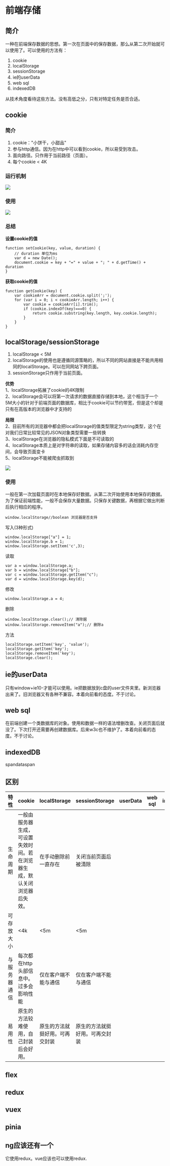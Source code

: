 # 前端存储
## 简介
一种在前端保存数据的思想。第一次在页面中的保存数据，那么从第二次开始就可以使用了。可以使用的方法有：  

1. cookie
2. localStorage
3. sessionStorage
4. ie的userData
5. web sql
6. indexedDB

从技术角度看待这些方法。没有高低之分，只有对特定任务是否合适。  

## cookie
### 简介

1. cookie："小饼干，小甜品"
2. 参与http通信。因为在http中可以看到cookie，所以易受到攻击。
3. 面向路径。只作用于当前路径（页面）。
4. 每个cookie < 4K

### 运行机制  
![](./image/cookie0.png)  

### 使用  
![](./image/cookie1.png)  

### 总结
**设置cookie的值**  

    function setCookie(key, value, duration) {
        // duration 单位为ms
        var d = new Date();
        document.cookie = key + "=" + value + "; " + d.getTime() + duration
    } 

**获取cookie的值**  

    function getCookie(key) {
        var cookieArr = document.cookie.split(';');
        for (var i = 0; i < cookieArr.length; i++) {
            var cookie = cookieArr[i].trim();
            if (cookie.indexOf(key)===0) {
                return cookie.substring(key.length, key.cookie.length);
            }
        }
    } 

## localStorage/sessionStorage  

1. localStorage < 5M  
2. localStorage的使用也是遵循同源策略的，所以不同的网站直接是不能共用相同的localStorage。可以在同网站下跨页面。  
3. sessionStorage只作用于当前页面。

**优势**  
1、localStorage拓展了cookie的4K限制  
2、localStorage会可以将第一次请求的数据直接存储到本地，这个相当于一个5M大小的针对于前端页面的数据库，相比于cookie可以节约带宽，但是这个却是只有在高版本的浏览器中才支持的  

**局限**    
2、目前所有的浏览器中都会把localStorage的值类型限定为string类型，这个在对我们日常比较常见的JSON对象类型需要一些转换  
3、localStorage在浏览器的隐私模式下面是不可读取的  
4、localStorage本质上是对字符串的读取，如果存储内容多的话会消耗内存空间，会导致页面变卡  
5、localStorage不能被爬虫抓取到  

![](./image/localstorage.jpg)  

### 使用  

一般在第一次加载页面时在本地保存好数据。从第二次开始使用本地保存的数据。为了保证前端性能，一般不会保存大量数据。只保存关键数据，再根据它做出判断后执行相应的程序。  

    window.localStorage//boolean 浏览器是否支持

写入(3种形式)  

    window.localStorage["a"] = 1;
    window.localStorage.b = 1;
    window.localStorage.setItem('c',3);

读取  

    var a = window.localStorage.a;
    var b = window.localStorage["b"];
    var c = window.localStorage.getItem("c");
    var d = window.localStorage.key(d);

修改  

    window.localStorage.a = 4;

删除  

    window.localStorage.clear();// 清除据
    window.localStorage.removeItem("a");// 删除a

方法  

    localStorage.setItem('key', 'value');
    localStorage.getItem('key');
    localStorage.removeItem('key');
    localStorage.clear();

## ie的userData

只有window+ie10-才能可以使用。ie把数据放到c盘的user文件夹里。新浏览器出来了。旧浏览器又有各种不兼容。本着向前看的态度。不于讨论。  

## web sql

在前端创建一个类数据库的对象。使用和数据一样的语法增删改查。关闭页面后就没了。下次打开还需要再创建数据库。后来w3c也不维护了。本着向前看的态度。不于讨论。  

## indexedDB

spandataspan

## 区别

|特性|cookie|localStorage|sessionStorage|userData|web sql|indexedDB|
|-|-|-|-|-|-|-|
|生命周期|一般由服务器生成，可设置失效时间。若在浏览器生成，默认关闭浏览器后失效。|在手动删除前一直存在|关闭当前页面后被清除||||
|可存放大小|<4k|<5m|<5m||||
|与服务器通信|每次都在http头部信息中。过多会影响性能|仅在客户端不能与通信|仅在客户端不能与通信||||
|易用性|原生的方法较难使用，自己封装后会好用。|原生的方法就挺好用。可再交封装|原生的方法就挺好用。可再交封装||||

## flex
## redux
## vuex
## pinia
## ng应该还有一个
它使用redux。vue应该也可以使用redux.